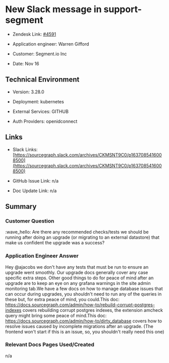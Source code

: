 

# New Slack message in support-segment <!-- Ticket Title  Hint: include keywords to make it searchable -->



- Zendesk Link: [#4591](https://sourcegraph.zendesk.com/agent/tickets/4591)

- Application engineer: Warren Gifford

- Customer: Segment.io Inc <!-- Redact if this contains personally identifying information -->

- Date: Nov 16


<!-- Data populated from integration, speak to Ben Gordon or Michael Bali if not working -->

<!-- During Internal team trial, fill missing data manually (we are waiting for all data to sync) -->



## Technical Environment

- Version: 3.28.0​

- Deployment: kubernetes

- External Services: GITHUB

- Auth Providers: openidconnect





## Links
<!-- Data for application engineer manual entry -->
- Slack Links: [https://sourcegraph.slack.com/archives/CKMSNT9C0/p1637085416008500](https://sourcegraph.slack.com/archives/CKMSNT9C0/p1637085416008500)

- GitHub Issue Link: n/a

- Doc Update Link: n/a



## Summary

### Customer Question

:wave_hello: Are there any recommended checks/tests we should be running after doing an upgrade (or migrating to an external datastore) that make us confident the upgrade was a success?
### Application Engineer Answer

Hey @ajacobs we don't have any tests that must be run to ensure an upgrade went smoothly. Our upgrade docs generally cover any case specific extra steps. Other good things to do for peace of mind after an upgrade are to keep an eye on any grafana warnings in the site admin monitoring tab.We have a few docs on how to manage database issues that can occur during upgrades, you shouldn't need to run any of the queries in these but, for extra peace of mind, you could.This doc: https://docs.sourcegraph.com/admin/how-to/rebuild-corrupt-postgres-indexes covers rebuilding corrupt postgres indexes, the extension amcheck query might bring some peace of mind.This doc: https://docs.sourcegraph.com/admin/how-to/dirty_database covers how to resolve issues caused by incomplete migrations after an upgrade. (The frontend won't start if this is an issue, so, you shouldn't really need this one)

### Relevant Docs Pages Used/Created

n/a
<!-- Once complete, upload a copy to https://github.com/sourcegraph/support-tools-internal/tree/main/resolved-tickets as a .md file -->
<!-- Name the file 4591.md -->
